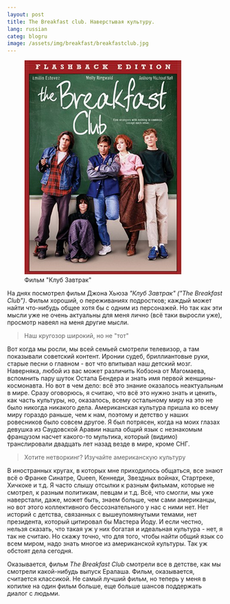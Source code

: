 ```yaml
---
layout: post
title: The Breakfast club. Наверстывая культуру.
lang: russian
categ: blogru
image: /assets/img/breakfast/breakfastclub.jpg
---
```


<figure class="blog">
	<img src="/assets/img/breakfast/breakfastclub.jpg" alt="movie still">
	<figcaption>Фильм "Клуб Завтрак"</figcaption>
</figure>

На днях посмотрел фильм Джона Хьюза _"Клуб Завтрак" ("The Breakfast Club")_. Фильм хороший, о переживаниях подростков; каждый может найти что-нибудь общее хотя бы с одним из персонажей. Но так как эти мысли уже не очень актуальны для меня лично (всё таки выросли уже), просмотр навеял на меня другие мысли.  

> Наш кругозор широкий, но не "тот"

Вот когда мы росли, мы всей семьей смотрели телевизор, а там показывали советский контент. Иронии судеб, бриллиантовые руки, старые песни о главном - вот что впитывал наш детский мозг. Наверняка, любой из вас может различить Кобзона от Магомаева, вспомнить пару шуток Остапа Бендера и знать имя первой женщины-космонавта. Но вот в чем дело: всё это знание оказалось неактуальным в мире. Сразу оговорюсь, я считаю, что всё это нужно знать и ценить, как часть культуры, но, оказалось, всему остальному миру на это не было никогда никакого дела. Американская культура пришла ко всему миру гораздо раньше, чем к нам, поэтому и детство у наших ровесников было совсем другое. Я был потрясен, когда на моих глазах девушка из Саудовской Аравии нашла общий язык с незнакомым французом насчет какого-то мультика, который (видимо) транслировали двадцать лет назад везде в мире, кроме СНГ.  

> Хотите нетворкинг? Изучайте американскую культуру

В иностранных кругах, в которых мне приходилось общаться, все знают всё о Франке Синатре, Queen, Кеннеди, Звездных войнах, Стартреке, Хичкоке и т.д. Я часто слышу отсылки к разным фильмам, которые не смотрел, к разным политикам, певцам и т.д. Всё, что смогли, мы уже наверстали, даже, может быть, знаем больше, чем сами американцы, но вот этого коллективного бессознательного у нас с ними нет. Нет историй с детства, связанных с вышеупомянутыми темами, нет президента, который цитировал бы Мастера Йоду. И если честно, нельзя сказать, что такая уж у них богатая и идеальная культура - нет, я так не считаю. Но скажу точно, что для того, чтобы найти общий язык со всем миром, надо знать многое из американской культуры. Так уж обстоят дела сегодня.  

Оказывается, фильм _The Breakfast Club_ смотрели все в детстве, как мы смотрели какой-нибудь выпуск Ералаша. Фильм, оказывается, считается классикой. Не самый лучший фильм, но теперь у меня в копилке на один фильм больше, еще больше шансов поддержать диалог с людьми.
